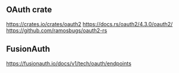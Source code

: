 
## OAuth crate
https://crates.io/crates/oauth2
https://docs.rs/oauth2/4.3.0/oauth2/
https://github.com/ramosbugs/oauth2-rs

## FusionAuth
https://fusionauth.io/docs/v1/tech/oauth/endpoints


